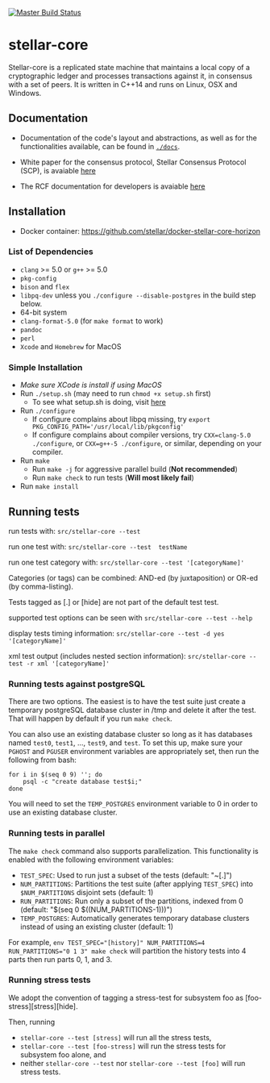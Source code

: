 [![Master Build Status](https://travis-ci.org/stellar/stellar-core.svg?branch=auto)](https://travis-ci.org/stellar/stellar-core)

# stellar-core #

Stellar-core is a replicated state machine that maintains a local copy of a cryptographic ledger and processes transactions against it, in consensus with a set of peers.
It is written in C++14 and runs on Linux, OSX and Windows.

## Documentation ##

* Documentation of the code's layout and abstractions, as well as for the
functionalities available, can be found in
[`./docs`](https://github.com/sensify-security/stellar-core/tree/master/docs).

* White paper for the consensus protocol, Stellar Consensus Protocol (SCP), is avaiable [here](https://www.stellar.org/papers/stellar-consensus-protocol.pdf)

* The RCF documentation for developers is avaiable [here](https://datatracker.ietf.org/doc/draft-mazieres-dinrg-scp/)

## Installation ##
* Docker container: https://github.com/stellar/docker-stellar-core-horizon

### List of Dependencies ###

- `clang` >= 5.0 or `g++` >= 5.0
- `pkg-config`
- `bison` and `flex`
- `libpq-dev` unless you `./configure --disable-postgres` in the build step below.
- 64-bit system
- `clang-format-5.0` (for `make format` to work)
- `pandoc`
- `perl`
- `Xcode` and `Homebrew` for MacOS

### Simple Installation ###

* *Make sure XCode is install if using MacOS*
* Run `./setup.sh` (may need to run `chmod +x setup.sh` first)
    * To see what setup.sh is doing, visit [here](https://github.com/sensify-security/stellar-core/blob/master/INSTALL.md)
* Run `./configure`   
    * If configure complains about libpq missing, try `export PKG_CONFIG_PATH='/usr/local/lib/pkgconfig'`
    * If configure complains about compiler versions, try `CXX=clang-5.0 ./configure`, or `CXX=g++-5 ./configure`, or similar, depending on your compiler.
* Run `make`
    * Run `make -j` for aggressive parallel build (**Not recommended**)
    * Run `make check` to run tests (**Will most likely fail**)
* Run `make install`

## Running tests ##

run tests with:
  `src/stellar-core --test`

run one test with:
  `src/stellar-core --test  testName`

run one test category with:
  `src/stellar-core --test '[categoryName]'`

Categories (or tags) can be combined: AND-ed (by juxtaposition) or OR-ed (by comma-listing).

Tests tagged as [.] or [hide] are not part of the default test test.

supported test options can be seen with
  `src/stellar-core --test --help`

display tests timing information:
  `src/stellar-core --test -d yes '[categoryName]'`

xml test output (includes nested section information):
  `src/stellar-core --test -r xml '[categoryName]'`

### Running tests against postgreSQL ###

There are two options.  The easiest is to have the test suite just
create a temporary postgreSQL database cluster in /tmp and delete it
after the test.  That will happen by default if you run `make check`.

You can also use an existing database cluster so long as it has
databases named `test0`, `test1`, ..., `test9`, and `test`.  To set
this up, make sure your `PGHOST` and `PGUSER` environment variables
are appropriately set, then run the following from bash:

    for i in $(seq 0 9) ''; do
        psql -c "create database test$i;"
    done

You will need to set the `TEMP_POSTGRES` environment variable to 0
in order to use an existing database cluster.

### Running tests in parallel ###

The `make check` command also supports parallelization. This functionality is
enabled with the following environment variables:
* `TEST_SPEC`: Used to run just a subset of the tests (default: "~[.]")
* `NUM_PARTITIONS`: Partitions the test suite (after applying `TEST_SPEC`) into
`$NUM_PARTITIONS` disjoint sets (default: 1)
* `RUN_PARTITIONS`: Run only a subset of the partitions, indexed from 0
(default: "$(seq 0 $((NUM_PARTITIONS-1)))")
* `TEMP_POSTGRES`: Automatically generates temporary database clusters instead
of using an existing cluster (default: 1)

For example,
`env TEST_SPEC="[history]" NUM_PARTITIONS=4 RUN_PARTITIONS="0 1 3" make check`
will partition the history tests into 4 parts then run parts 0, 1, and 3.

### Running stress tests ###
We adopt the convention of tagging a stress-test for subsystem foo as [foo-stress][stress][hide].

Then, running
* `stellar-core --test [stress]` will run all the stress tests,
* `stellar-core --test [foo-stress]` will run the stress tests for subsystem foo alone, and
* neither `stellar-core --test` nor `stellar-core --test [foo]` will run stress tests.


